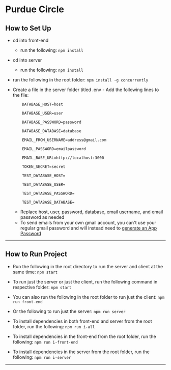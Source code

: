 # Purdue Circle

## How to Set Up

-   cd into front-end
    -   run the following: `npm install`
-   cd into server
    -   run the following: `npm install`
-   run the following in the root folder: `npm install -g concurrently`

-   Create a file in the server folder titled .env - Add the following lines to the file:

            DATABASE_HOST=host

            DATABASE_USER=user

            DATABASE_PASSWORD=password

            DATABASE_DATABASE=database

            EMAIL_FROM_USERNAME=address@gmail.com

            EMAIL_PASSWORD=emailpassword

            EMAIL_BASE_URL=http://localhost:3000

            TOKEN_SECRET=secret

            TEST_DATABASE_HOST=

            TEST_DATABASE_USER=

            TEST_DATABASE_PASSWORD=

            TEST_DATABASE_DATABASE=

    -   Replace host, user, password, database, email username, and email password as needed
    -   To send emails from your own gmail account, you can't use your regular gmail password and will instead need to [generate an App Password](https://support.google.com/accounts/answer/185833?hl=en)

---

## How to Run Project

-   Run the following in the root directory to run the server and client at the same time: `npm start`
-   To run just the server or just the client, run the following command in respective folder: `npm start`
-   You can also run the following in the root folder to run just the client: `npm run front-end`
-   Or the following to run just the server: `npm run server`

-   To install dependencies in both front-end and server from the root folder, run the following: `npm run i-all`

-   To install dependencies in the front-end from the root folder, run the following: `npm run i-front-end`

-   To install dependencies in the server from the root folder, run the following: `npm run i-server`

---
